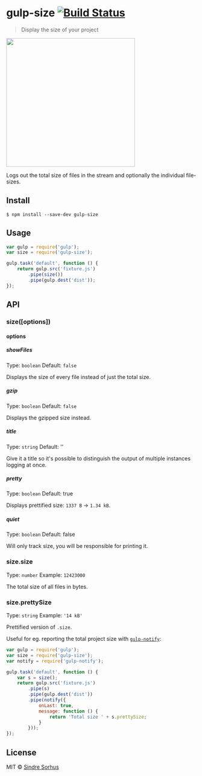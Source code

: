 # gulp-size [![Build Status](https://travis-ci.org/sindresorhus/gulp-size.svg?branch=master)](https://travis-ci.org/sindresorhus/gulp-size)

> Display the size of your project

<img src="screenshot.png" width="341">

Logs out the total size of files in the stream and optionally the individual file-sizes.


## Install

```
$ npm install --save-dev gulp-size
```


## Usage

```js
var gulp = require('gulp');
var size = require('gulp-size');

gulp.task('default', function () {
	return gulp.src('fixture.js')
		.pipe(size())
		.pipe(gulp.dest('dist'));
});
```


## API

### size([options])

#### options

##### showFiles

Type: `boolean`
Default: `false`

Displays the size of every file instead of just the total size.

##### gzip

Type: `boolean`
Default: `false`

Displays the gzipped size instead.

##### title

Type: `string`
Default: ''

Give it a title so it's possible to distinguish the output of multiple instances logging at once.

##### pretty

Type: `boolean`
Default: true

Displays prettified size: `1337 B` → `1.34 kB`.

##### quiet

Type: `boolean`
Default: false

Will only track size, you will be responsible for printing it.

### size.size

Type: `number`
Example: `12423000`

The total size of all files in bytes.

### size.prettySize

Type: `string`
Example: `'14 kB'`

Prettified version of `.size`.

Useful for eg. reporting the total project size with [`gulp-notify`](https://github.com/mikaelbr/gulp-notify):

```js
var gulp = require('gulp');
var size = require('gulp-size');
var notify = require('gulp-notify');

gulp.task('default', function () {
	var s = size();
	return gulp.src('fixture.js')
		.pipe(s)
		.pipe(gulp.dest('dist'))
		.pipe(notify({
			onLast: true,
			message: function () {
				return 'Total size ' + s.prettySize;
			}
		}));
});
```


## License

MIT © [Sindre Sorhus](http://sindresorhus.com)
